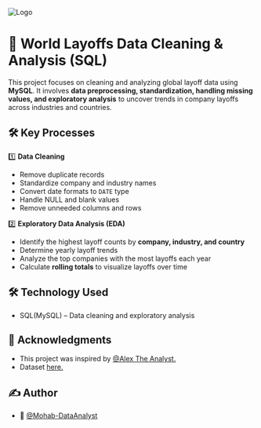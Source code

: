 
![Logo](https://miro.medium.com/v2/resize:fit:786/format:webp/1*AhSSpxVVkQ34OGTBknN1eA.png)


# 🏢 World Layoffs Data Cleaning & Analysis (SQL)

This project focuses on cleaning and analyzing global layoff data using **MySQL**. It involves **data preprocessing, standardization, handling missing values, and exploratory analysis** to uncover trends in company layoffs across industries and countries.


## 🛠️ Key Processes
1️⃣ **Data Cleaning**
   - Remove duplicate records  
   - Standardize company and industry names  
   - Convert date formats to `DATE` type  
   - Handle NULL and blank values  
   - Remove unneeded columns and rows  

2️⃣ **Exploratory Data Analysis (EDA)**
   - Identify the highest layoff counts by **company, industry, and country**  
   - Determine yearly layoff trends  
   - Analyze the top companies with the most layoffs each year  
   - Calculate **rolling totals** to visualize layoffs over time 
## 🛠️ Technology Used
- SQL(MySQL) – Data cleaning and exploratory analysis
## 📌 Acknowledgments
- This project was inspired by [@Alex The Analyst.](https://youtu.be/4UltKCnnnTA?si=g9HZUHBWonJuHTBE)
- Dataset [here.](https://github.com/AlexTheAnalyst/MySQL-YouTube-Series/blob/main/layoffs.csv)
## ✍️ Author
- 👤 [@Mohab-DataAnalyst](https://github.com/Mohab-DataAnalyst)
